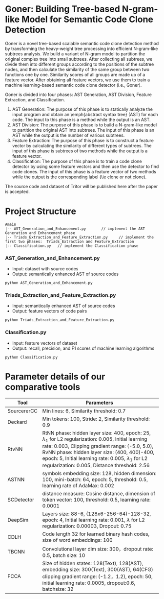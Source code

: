 # Goner: Building Tree-based N-gram-like Model for Semantic Code Clone Detection
Goner is a novel tree-based scalable semantic code clone detection method by transforming the heavy-weight tree processing into efficient N-gram-like subtrees analysis.
We build a variant of N-gram model to partition the original complex tree into small subtrees.
After collecting all subtrees, we divide them into different groups according to the positions of the subtree nodes, and then calculate the similarity of the same group between two functions one by one.
Similarity scores of all groups are made up of a feature vector.
After obtaining all feature vectors, we use them to train a machine learning-based semantic code clone detector (i.e., Goner).

Goner is divided into four phases: AST Generation, AST Division, Feature Extraction, and Classification.

1. AST Generation: 
The purpose of this phase is to statically analyze the input program and obtain an \emph{abstract syntax tree} (AST) for each code. 
The input to this phase is a method while the output is an AST.
2. AST Division: 
The purpose of this phase is to build a N-gram-like model to partition the original AST into subtrees. 
The input of this phase is an AST while the output is the number of various subtrees.
3. Feature Extraction: 
The purpose of this phase is to construct a feature vector by calculating the similarity of different types of subtrees.
The input of this phase is subtrees of two methods while the output is a feature vector.
4. Classification: 
The purpose of this phase is to train a code clone detector by using some feature vectors and then use the detector to find code clones.
The input of this phase is a feature vector of two methods while the output is the corresponding label (\ie clone or not clone).

The source code and dataset of Tritor will be published here after the paper is accepted.

# Project Structure  
  
```shell  
Amain  
|-- AST_Generation_and_Enhancement.py     	// implement the AST Generation and Enhancement phase  
|-- Triads_Extraction_and_Feature_Extraction.py     // implement the first two phases:  Triads_Extraction and Feature_Extraction
|-- Classification.py   // implement the Classification phase  
```

### AST_Generation_and_Enhancement.py
- Input: dataset with source codes
- Output: semantically enhanced AST of source codes 
```
python AST_Generation_and_Enhancement.py
```

### Triads_Extraction_and_Feature_Extraction.py
- Input: semantically enhanced AST of source codes
- Output: feature vectors of code pairs 
```
python Triads_Extraction_and_Feature_Extraction.py
```

### Classification.py
- Input: feature vectors of dataset
- Output: recall, precision, and F1 scores of machine learning algorithms
```
python Classification.py
```

# Parameter details of our comparative tools
|Tool            |Parameters                     |
|----------------|-------------------------------|
|SourcererCC	|Min lines: 6, Similarity threshold: 0.7            |
|Deckard      |Min tokens: 100, Stride: 2, Similarity threshold: 0.9 |
|RtvNN       |RtNN phase: hidden layer size: 400, epoch: 25, $\lambda_1$ for L2 regularization: 0.005, Initial learning rate: 0.003, Clipping gradient range: (-5.0, 5.0), RvNN phase: hidden layer size: (400, 400)-400, epoch: 5, Initial learning rate: 0.005, $\lambda_1$ for L2 regularization: 0.005, Distance threshold: 2.56    |
|ASTNN      |symbols embedding size: 128, hidden dimension: 100, mini-batch: 64, epoch: 5, threshold: 0.5, learning rate of AdaMax: 0.002  |
|SCDetector      |distance measure: Cosine distance, dimension of token vector: 100, threshold: 0.5, learning rate: 0.0001 |
|DeepSim      |Layers size: 88-6, (128x6-256-64)-128-32, epoch: 4, Initial learning rate: 0.001, $\lambda$ for L2 regularization: 0.00003, Dropout: 0.75 |
|CDLH      |Code length 32 for learned binary hash codes, size of word embeddings: 100 |
|TBCNN      |Convolutional layer dim size: 300，dropout rate: 0.5, batch size: 10 |
|FCCA      |Size of hidden states: 128(Text), 128(AST), embedding size: 300(Text), 300(AST), 64(CFG) clipping gradient range: (-1.2，1.2), epoch: 50, initial learning rate: 0.0005, dropout:0.6, batchsize: 32|
